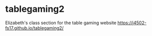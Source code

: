 # tablegaming2
Elizabeth's class section for the table gaming website
https://j4502-fs17.github.io/tablegaming2/
